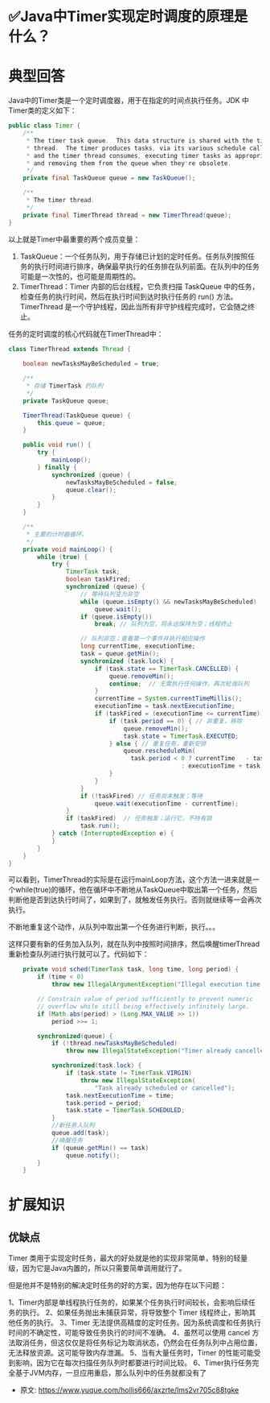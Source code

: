 # ✅Java中Timer实现定时调度的原理是什么？
<!--page header-->

<a name="yW0sj"></a>
# 典型回答

Java中的Timer类是一个定时调度器，用于在指定的时间点执行任务。JDK 中Timer类的定义如下：

```java
public class Timer {
    /**
     * The timer task queue.  This data structure is shared with the timer
     * thread.  The timer produces tasks, via its various schedule calls,
     * and the timer thread consumes, executing timer tasks as appropriate,
     * and removing them from the queue when they're obsolete.
     */
    private final TaskQueue queue = new TaskQueue();

    /**
     * The timer thread.
     */
    private final TimerThread thread = new TimerThread(queue);
}
```

以上就是Timer中最重要的两个成员变量：

1. TaskQueue：一个任务队列，用于存储已计划的定时任务。任务队列按照任务的执行时间进行排序，确保最早执行的任务排在队列前面。在队列中的任务可能是一次性的，也可能是周期性的。
2. TimerThread：Timer 内部的后台线程，它负责扫描 TaskQueue 中的任务，检查任务的执行时间，然后在执行时间到达时执行任务的 run() 方法。TimerThread 是一个守护线程，因此当所有非守护线程完成时，它会随之终止。


任务的定时调度的核心代码就在TimerThread中：

```java
class TimerThread extends Thread {
   
    boolean newTasksMayBeScheduled = true;

    /**
     * 存储 TimerTask 的队列
     */
    private TaskQueue queue;

    TimerThread(TaskQueue queue) {
        this.queue = queue;
    }

    public void run() {
        try {
            mainLoop();
        } finally {
            synchronized (queue) {
                newTasksMayBeScheduled = false;
                queue.clear(); 
            }
        }
    }

    /**
     * 主要的计时器循环。 
     */
    private void mainLoop() {
        while (true) {
            try {
                TimerTask task;
                boolean taskFired;
                synchronized (queue) {
                    // 等待队列变为非空
                    while (queue.isEmpty() && newTasksMayBeScheduled)
                        queue.wait();
                    if (queue.isEmpty())
                        break; // 队列为空，将永远保持为空；线程终止

                    // 队列非空；查看第一个事件并执行相应操作
                    long currentTime, executionTime;
                    task = queue.getMin();
                    synchronized (task.lock) {
                        if (task.state == TimerTask.CANCELLED) {
                            queue.removeMin();
                            continue;  // 无需执行任何操作，再次轮询队列
                        }
                        currentTime = System.currentTimeMillis();
                        executionTime = task.nextExecutionTime;
                        if (taskFired = (executionTime <= currentTime)) {
                            if (task.period == 0) { // 非重复，移除
                                queue.removeMin();
                                task.state = TimerTask.EXECUTED;
                            } else { // 重复任务，重新安排
                                queue.rescheduleMin(
                                  task.period < 0 ? currentTime   - task.period
                                                : executionTime + task.period);
                            }
                        }
                    }
                    if (!taskFired) // 任务尚未触发；等待
                        queue.wait(executionTime - currentTime);
                }
                if (taskFired)  // 任务触发；运行它，不持有锁
                    task.run();
            } catch (InterruptedException e) {
            }
        }
    }
}

```

可以看到，TimerThread的实际是在运行mainLoop方法，这个方法一进来就是一个while(true)的循环，他在循环中不断地从TaskQueue中取出第一个任务，然后判断他是否到达执行时间了，如果到了，就触发任务执行。否则就继续等一会再次执行。

不断地重复这个动作，从队列中取出第一个任务进行判断，执行。。。

这样只要有新的任务加入队列，就在队列中按照时间排序，然后唤醒timerThread重新检查队列进行执行就可以了。代码如下：

```java
    private void sched(TimerTask task, long time, long period) {
        if (time < 0)
            throw new IllegalArgumentException("Illegal execution time.");

        // Constrain value of period sufficiently to prevent numeric
        // overflow while still being effectively infinitely large.
        if (Math.abs(period) > (Long.MAX_VALUE >> 1))
            period >>= 1;

        synchronized(queue) {
            if (!thread.newTasksMayBeScheduled)
                throw new IllegalStateException("Timer already cancelled.");

            synchronized(task.lock) {
                if (task.state != TimerTask.VIRGIN)
                    throw new IllegalStateException(
                        "Task already scheduled or cancelled");
                task.nextExecutionTime = time;
                task.period = period;
                task.state = TimerTask.SCHEDULED;
            }
        	//新任务入队列
            queue.add(task);
            //唤醒任务
            if (queue.getMin() == task)
                queue.notify();
        }
    }
```

<a name="XNqoP"></a>
# 扩展知识

<a name="eEOOj"></a>
## 优缺点

Timer 类用于实现定时任务，最大的好处就是他的实现非常简单，特别的轻量级，因为它是Java内置的，所以只需要简单调用就行了。

但是他并不是特别的解决定时任务的好的方案，因为他存在以下问题：

1、Timer内部是单线程执行任务的，如果某个任务执行时间较长，会影响后续任务的执行。
2、如果任务抛出未捕获异常，将导致整个 Timer 线程终止，影响其他任务的执行。
3、Timer 无法提供高精度的定时任务。因为系统调度和任务执行时间的不确定性，可能导致任务执行的时间不准确。
4、虽然可以使用 cancel 方法取消任务，但这仅仅是将任务标记为取消状态，仍然会在任务队列中占用位置，无法释放资源。这可能导致内存泄漏。
5、当有大量任务时，Timer 的性能可能受到影响，因为它在每次扫描任务队列时都要进行时间比较。
6、Timer执行任务完全基于JVM内存，一旦应用重启，那么队列中的任务就都没有了

 


<!--page footer-->
- 原文: <https://www.yuque.com/hollis666/axzrte/lms2vr705c88tgke>